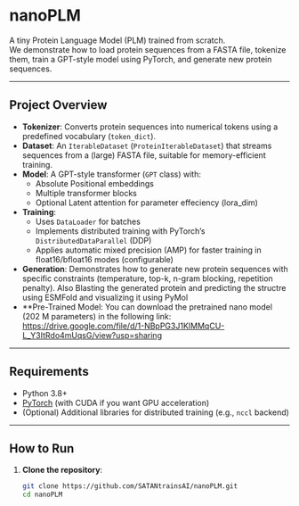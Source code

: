 # nanoPLM

A tiny Protein Language Model (PLM) trained from scratch.  
We demonstrate how to load protein sequences from a FASTA file, tokenize them, train a GPT-style model using PyTorch, and generate new protein sequences.  

---
## Project Overview

- **Tokenizer**: Converts protein sequences into numerical tokens using a predefined vocabulary (`token_dict`).
- **Dataset**: An `IterableDataset` (`ProteinIterableDataset`) that streams sequences from a (large) FASTA file, suitable for memory-efficient training.
- **Model**: A GPT-style transformer (`GPT` class) with:
  - Absolute Positional embeddings
  - Multiple transformer blocks
  - Optional Latent attention for parameter effeciency (lora_dim)
- **Training**: 
  - Uses `DataLoader` for batches
  - Implements distributed training with PyTorch’s `DistributedDataParallel` (DDP)
  - Applies automatic mixed precision (AMP) for faster training in float16/bfloat16 modes (configurable)
- **Generation**: Demonstrates how to generate new protein sequences with specific constraints (temperature, top-k, n-gram blocking, repetition penalty). Also Blasting the generated protein and predicting the structre using ESMFold and visualizing it using PyMol
- **Pre-Trained Model: You can download the pretrained nano model (202 M parameters) in the following link: https://drive.google.com/file/d/1-NBpPG3J1KIMMqCU-L_Y3ItRdo4mUqsG/view?usp=sharing
---

## Requirements

- Python 3.8+
- [PyTorch](https://pytorch.org/) (with CUDA if you want GPU acceleration)
- (Optional) Additional libraries for distributed training (e.g., `nccl` backend)

---

## How to Run

1. **Clone the repository**:
   ```bash
   git clone https://github.com/SATANtrainsAI/nanoPLM.git
   cd nanoPLM

